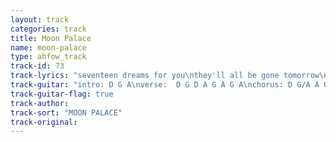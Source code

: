 ```yaml
---
layout: track
categories: track
title: Moon Palace
name: moon-palace
type: ahfow_track
track-id: 73
track-lyrics: "seventeen dreams for you\nthey'll all be gone tomorrow\npull me a face\nand say something witchy\nit's time to get out of your bed\n\nsome people talk like babies\nothers say nothin' at all\ngive me a slug\nfrom the wonderful jug\nit's time to get out of your head\n\nwell we're travelin' light\ngonna speed through the night\nonly now you recall\nit means nothing at all\nyou were stuck in a dream\nand you wanted to scream\nbut it's nothing at all\nno it's nothin'\n\ndon't wanna go to class\nsaid they could kiss you goodbye\nyou've got no choise\nfeel like christopher boyce\ntime to get out of your bed\n\nwords you don't understand\nare all makin' sense tonight\nit's hard to think straight\nwhen you're feelin' so great\nonly wanna get out of your head\n\nwell we're travelin' light\ngonna speed through the night\nonly now you recall\nit means nothing at all\nyou were stuck in a dream\nand you wanted to scream\nbut it's nothing at all\nno it's nothing at all\n\nwell we're travelin' light\ngonna speed through the night\nbut it's nothing at all\nno it's nothing at all"
track-guitar: "intro: D G A\nverse:  D G D A G A G A\nchorus: D G/A A G/D\n(provided by J Guyer)"
track-guitar-flag: true
track-author: 
track-sort: "MOON PALACE"
track-original: 
---
```

